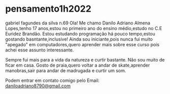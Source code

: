 # pensamento1h2022
gabriel fagundes da silva n.69
 Ola! Me chamo Danilo Adriano Almena Lopes,tenho 17 anos,estou no primeiro ano do ensino médio,estudo no C.E Euridez Brandão. Estou estudando programação há pouco tempo,estou gostando basntante,inclusive! Ainda sou iniciante,pois nunca fui muito "apegado" em computadores,quero aprender mais sobre esse curso pois achei esse assunto interessante.

Sempre fui mais para a vida da natureza e curtir bastante. Não sou muito de ficar em casa. Gosto de praia,quero voltar a andar de skate,aprender manobras,sair para andar de madrugada e curtir um som. 
 
 Podem entrar em contato comigo pelo Email: daniloadriano8790@gmail.com
